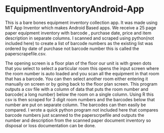 # EquipmentInventoryAndroid-App

This is a bare bones equipment inventory collection app.  It was made using MIT App Inventor which makes Android Based apps.  We receive a 25 page paper equipment inventory  with barcode , purchase date, price and item description in separate columns. I scanned and scraped using python(not included here) to create a list of barcode numbers as the  existing list was ordered by date of purchase not barcode number  this is called the paperscrapefile.csv.

The opening screen is a floor plan of the floor our unit is with green dots that you select to select a particular room this opens the input screen where  the room number is auto loaded and you scan all the equipment in that room that has a barcode. You can then select another room either entering it manually on screen or by going back to the floor plan screen.  This program outputs a csv file with a column of data that puts the room number and barcode( a long number) below the room on a single column.  Using R this csv is then scraped  for 3 digit room numbers and  the barcodes below  that number are put on separate column.   The barcodes can then easily be compared.  I wrote a quick python program not included here that compares barcode numbers just scanned to the paperscrpefile and outputs the number and description from the scanned paper document inventory  so disposal or loss documentation can be done.
